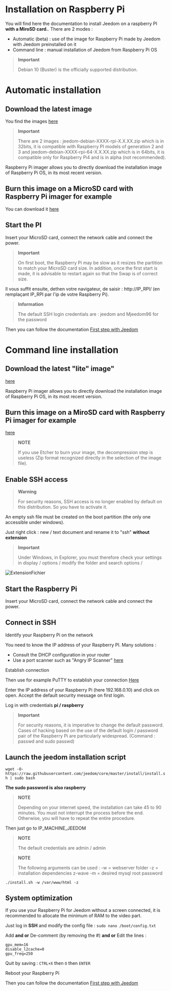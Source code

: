# Installation on Raspberry Pi

You will find here the documentation to install Jeedom on a raspberry PI **with a MiroSD card.**. There are 2 modes :

- Automatic (beta) : use of the image for Raspberry Pi made by Jeedom with Jeedom preinstalled on it
- Command line : manual installation of Jeedom from Raspberry Pi OS

> **Important**
>
> Debian 10 (Buster) is the officially supported distribution.

# Automatic installation

## Download the latest image

You find the images [here](https://images.jeedom.com/rpi/)

> **Important**
>
>There are 2 images : jeedom-debian-XXXX-rpi-X.X.XX.zip which is in 32bits, it is compatible with Raspberry PI models of generation 2 and 3 and jeedom-debian-XXXX-rpi-64-X.X.XX.zip which is in 64bits, it is compatible only for Raspberry Pi4 and is in alpha (not recommended).

Raspberry Pi imager allows you to directly download the installation image of Raspberry Pi OS, in its most recent version.

## Burn this image on a MicroSD card with Raspberry Pi imager for example

You can download it [here](https://www.raspberrypi.org/downloads/)

## Start the PI

Insert your MicroSD card, connect the network cable and connect the power.

> **Important**
>
> On first boot, the Raspberry Pi may be slow as it resizes the partition to match your MicroSD card size. In addition, once the first start is made, it is advisable to restart again so that the Swap is of correct size.

Il vous suffit ensuite, dethen votre navigateur, de saisir : http://IP_RPI/ (en remplaçant IP_RPI par l'ip de votre Raspberry Pi).

> **Information**
>
> The default SSH login credentials are : jeedom and Mjeedom96 for the password 

Then you can follow the documentation [First step with Jeedom](https://doc.jeedom.com/en_US/premiers-pas/index)

# Command line installation

## Download the latest "lite" image"

[here](https://downloads.raspberrypi.org/raspbian_lite_latest)

Raspberry Pi imager allows you to directly download the installation image of Raspberry Pi OS, in its most recent version.

## Burn this image on a MiroSD card with Raspberry Pi imager for example

[here](https://www.raspberrypi.org/downloads/)

> **NOTE**
>
> If you use Etcher to burn your image, the decompression step is useless (Zip format recognized directly in the selection of the image file).

## Enable SSH access

> **Warning**
>
> For security reasons, SSH access is no longer enabled by default on this distribution. So you have to activate it.

An empty ssh file must be created on the boot partition (the only one accessible under windows).

Just right click : new / text document and rename it to "ssh" **without extension**

> **Important**
>
> Under Windows, in Explorer, you must therefore check your settings in display / options / modify the folder and search options /

![ExtensionFichier](images/ExtensionFichier.PNG)

## Start the Raspberry Pi

Insert your MicroSD card, connect the network cable and connect the power.

## Connect in SSH

Identify your Raspberry Pi on the network

You need to know the IP address of your Raspberry PI. Many solutions :

-   Consult the DHCP configuration in your router
-   Use a port scanner such as "Angry IP Scanner" [here](http://angryip.org/download/#windows)

Establish connection

Then use for example PuTTY to establish your connection [Here](http://www.putty.org/)

Enter the IP address of your Raspberry Pi (here 192.168.0.10) and click on open. Accept the default security message on first login.

Log in with credentials **pi / raspberry**

> **Important**
>
> For security reasons, it is imperative to change the default password. Cases of hacking based on the use of the default login / password pair of the Raspberry Pi are particularly widespread. (Command : passwd and sudo passwd)

## Launch the jeedom installation script

``wget -O- https://raw.githubusercontent.com/jeedom/core/master/install/install.sh | sudo bash``

**The sudo password is also raspberry**

> **NOTE**
>
> Depending on your internet speed, the installation can take 45 to 90 minutes. You must not interrupt the process before the end. Otherwise, you will have to repeat the entire procedure.

Then just go to IP\_MACHINE\_JEEDOM

> **NOTE**
>
> The default credentials are admin / admin

> **NOTE**
>
> The following arguments can be used : -w = webserver folder -z = installation dependencies z-wave -m = desired mysql root password

````
./install.sh -w /var/www/html -z
````

## System optimization

If you use your Raspberry Pi for Jeedom without a screen connected, it is recommended to allocate the minimum of RAM to the video part.

Just log in **SSH** and modify the config file : ``sudo nano /boot/config.txt``

Add **and or** De-comment (by removing the #) **and or** Edit the lines :

````
gpu_mem=16
disable_l2cache=0
gpu_freq=250
````

Quit by saving : ``CTRL+X`` then ``O`` then ``ENTER``

Reboot your Raspberry Pi

Then you can follow the documentation [First step with Jeedom](https://doc.jeedom.com/en_US/premiers-pas/index)
